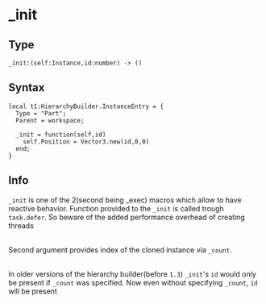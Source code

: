 # _init

## Type
```luau
_init:(self:Instance,id:number) -> ()
```

## Syntax
```luau
local t1:HierarchyBuilder.InstanceEntry = {
  Type = "Part";
  Parent = workspace;
  
  _init = function(self,id)
    self.Position = Vector3.new(id,0,0)
  end;
}
```

## Info
`_init` is one of the 2(second being _exec) macros which allow to have reactive behavior. Function provided to the `_init` is called trough `task.defer`. So beware of the added performance overhead of creating threads<br><br>

Second argument provides index of the cloned instance via `_count`.<br><br>

In older versions of the hierarchy builder(before `1.3`) `_init`'s `id` would only be present if `_count` was specified. Now even without specifying `_count`, `id` will be present
